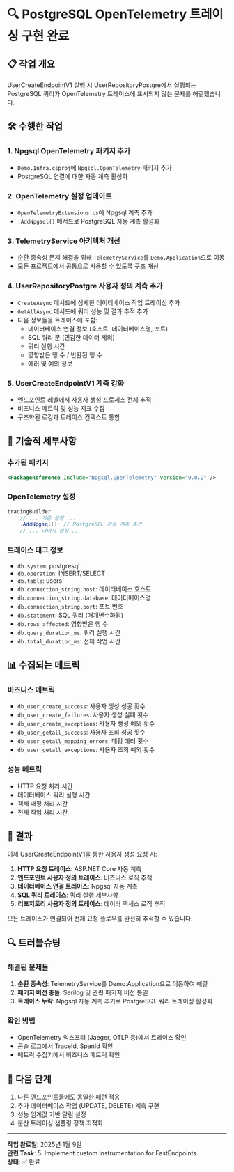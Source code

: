 # 🔍 PostgreSQL OpenTelemetry 트레이싱 구현 완료

## 📋 작업 개요

UserCreateEndpointV1 실행 시 UserRepositoryPostgre에서 실행되는 PostgreSQL 쿼리가 OpenTelemetry 트레이스에 표시되지 않는 문제를 해결했습니다.

## 🛠️ 수행한 작업

### 1. Npgsql OpenTelemetry 패키지 추가

- `Demo.Infra.csproj`에 `Npgsql.OpenTelemetry` 패키지 추가
- PostgreSQL 연결에 대한 자동 계측 활성화

### 2. OpenTelemetry 설정 업데이트

- `OpenTelemetryExtensions.cs`에 Npgsql 계측 추가
- `.AddNpgsql()` 메서드로 PostgreSQL 자동 계측 활성화

### 3. TelemetryService 아키텍처 개선

- 순환 종속성 문제 해결을 위해 `TelemetryService`를 `Demo.Application`으로 이동
- 모든 프로젝트에서 공통으로 사용할 수 있도록 구조 개선

### 4. UserRepositoryPostgre 사용자 정의 계측 추가

- `CreateAsync` 메서드에 상세한 데이터베이스 작업 트레이싱 추가
- `GetAllAsync` 메서드에 쿼리 성능 및 결과 추적 추가
- 다음 정보들을 트레이스에 포함:
  - 데이터베이스 연결 정보 (호스트, 데이터베이스명, 포트)
  - SQL 쿼리 문 (민감한 데이터 제외)
  - 쿼리 실행 시간
  - 영향받은 행 수 / 반환된 행 수
  - 에러 및 예외 정보

### 5. UserCreateEndpointV1 계측 강화

- 엔드포인트 레벨에서 사용자 생성 프로세스 전체 추적
- 비즈니스 메트릭 및 성능 지표 수집
- 구조화된 로깅과 트레이스 컨텍스트 통합

## 🔧 기술적 세부사항

### 추가된 패키지

```xml
<PackageReference Include="Npgsql.OpenTelemetry" Version="9.0.2" />
```

### OpenTelemetry 설정

```csharp
tracingBuilder
    // ... 기존 설정 ...
    .AddNpgsql()  // PostgreSQL 자동 계측 추가
    // ... 나머지 설정 ...
```

### 트레이스 태그 정보

- `db.system`: postgresql
- `db.operation`: INSERT/SELECT
- `db.table`: users
- `db.connection_string.host`: 데이터베이스 호스트
- `db.connection_string.database`: 데이터베이스명
- `db.connection_string.port`: 포트 번호
- `db.statement`: SQL 쿼리 (매개변수화됨)
- `db.rows_affected`: 영향받은 행 수
- `db.query_duration_ms`: 쿼리 실행 시간
- `db.total_duration_ms`: 전체 작업 시간

## 📊 수집되는 메트릭

### 비즈니스 메트릭

- `db_user_create_success`: 사용자 생성 성공 횟수
- `db_user_create_failures`: 사용자 생성 실패 횟수
- `db_user_create_exceptions`: 사용자 생성 예외 횟수
- `db_user_getall_success`: 사용자 조회 성공 횟수
- `db_user_getall_mapping_errors`: 매핑 에러 횟수
- `db_user_getall_exceptions`: 사용자 조회 예외 횟수

### 성능 메트릭

- HTTP 요청 처리 시간
- 데이터베이스 쿼리 실행 시간
- 객체 매핑 처리 시간
- 전체 작업 처리 시간

## 🚀 결과

이제 UserCreateEndpointV1을 통한 사용자 생성 요청 시:

1. **HTTP 요청 트레이스**: ASP.NET Core 자동 계측
2. **엔드포인트 사용자 정의 트레이스**: 비즈니스 로직 추적
3. **데이터베이스 연결 트레이스**: Npgsql 자동 계측
4. **SQL 쿼리 트레이스**: 쿼리 실행 세부사항
5. **리포지토리 사용자 정의 트레이스**: 데이터 액세스 로직 추적

모든 트레이스가 연결되어 전체 요청 플로우를 완전히 추적할 수 있습니다.

## 🔍 트러블슈팅

### 해결된 문제들

1. **순환 종속성**: TelemetryService를 Demo.Application으로 이동하여 해결
2. **패키지 버전 충돌**: Serilog 및 관련 패키지 버전 통일
3. **트레이스 누락**: Npgsql 자동 계측 추가로 PostgreSQL 쿼리 트레이싱 활성화

### 확인 방법

- OpenTelemetry 익스포터 (Jaeger, OTLP 등)에서 트레이스 확인
- 콘솔 로그에서 TraceId, SpanId 확인
- 메트릭 수집기에서 비즈니스 메트릭 확인

## 📝 다음 단계

1. 다른 엔드포인트들에도 동일한 패턴 적용
2. 추가 데이터베이스 작업 (UPDATE, DELETE) 계측 구현
3. 성능 임계값 기반 알림 설정
4. 분산 트레이싱 샘플링 정책 최적화

---

**작업 완료일**: 2025년 1월 9일  
**관련 Task**: 5. Implement custom instrumentation for FastEndpoints  
**상태**: ✅ 완료
